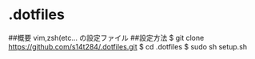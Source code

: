 # .dotfiles 
##概要 
vim,zsh(etc... の設定ファイル 
##設定方法 
    $ git clone https://github.com/s14t284/.dotfiles.git
    $ cd .dotfiles
    $ sudo sh setup.sh
